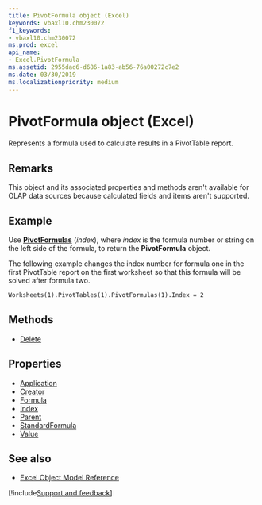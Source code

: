 ```yaml
---
title: PivotFormula object (Excel)
keywords: vbaxl10.chm230072
f1_keywords:
- vbaxl10.chm230072
ms.prod: excel
api_name:
- Excel.PivotFormula
ms.assetid: 2955dad6-d686-1a83-ab56-76a00272c7e2
ms.date: 03/30/2019
ms.localizationpriority: medium
---
```



# PivotFormula object (Excel)

Represents a formula used to calculate results in a PivotTable report.


## Remarks

This object and its associated properties and methods aren't available for OLAP data sources because calculated fields and items aren't supported.


## Example

Use **[PivotFormulas](Excel.PivotTable.PivotFormulas.md)** (_index_), where _index_ is the formula number or string on the left side of the formula, to return the **PivotFormula** object. 

The following example changes the index number for formula one in the first PivotTable report on the first worksheet so that this formula will be solved after formula two.

```vb
Worksheets(1).PivotTables(1).PivotFormulas(1).Index = 2
```

## Methods

- [Delete](Excel.PivotFormula.Delete.md)

## Properties

- [Application](Excel.PivotFormula.Application.md)
- [Creator](Excel.PivotFormula.Creator.md)
- [Formula](Excel.PivotFormula.Formula.md)
- [Index](Excel.PivotFormula.Index.md)
- [Parent](Excel.PivotFormula.Parent.md)
- [StandardFormula](Excel.PivotFormula.StandardFormula.md)
- [Value](Excel.PivotFormula.Value.md)

## See also

- [Excel Object Model Reference](overview/Excel/object-model.md)

[!include[Support and feedback](~/includes/feedback-boilerplate.md)]